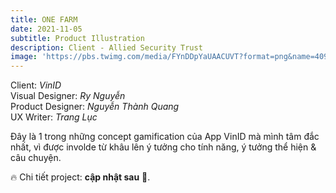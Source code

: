 ```yaml
---
title: ONE FARM
date: 2021-11-05
subtitle: Product Illustration
description: Client - Allied Security Trust
image: 'https://pbs.twimg.com/media/FYnDDpYaUAACUVT?format=png&name=4096x4096'
---
```


<!-- <div class="gallery-box">
  <div class="gallery">
    <img src="https://64.media.tumblr.com/f1983424df22a5968ea3c582d181e308/f12ae9ed481dd2b6-4d/s640x960/7231397e7ae586017ff467b74881818596302901.jpg" alt="Project">
    <img src="https://64.media.tumblr.com/f1983424df22a5968ea3c582d181e308/f12ae9ed481dd2b6-4d/s640x960/7231397e7ae586017ff467b74881818596302901.jpg" alt="Project">
    <img src="https://64.media.tumblr.com/f1983424df22a5968ea3c582d181e308/f12ae9ed481dd2b6-4d/s640x960/7231397e7ae586017ff467b74881818596302901.jpg" alt="Project">
  </div>
  <em>Projects / <a href="https://unsplash.com/" target="_blank">Unsplash</a></em>
</div> -->

Client: *VinID* <BR>
Visual Designer: *Ry Nguyễn*<BR>
Product Designer: *Nguyễn Thành Quang*<BR>
UX Writer: *Trang Lục*<BR>

Đây là 1 trong những concept gamification của App VinID mà mình tâm đắc nhất, vì được involde từ khâu lên ý tưởng cho tính năng, ý tưởng thể hiện & câu chuyện.

🔥 Chi tiết project: **cập nhật sau** 🥲. 